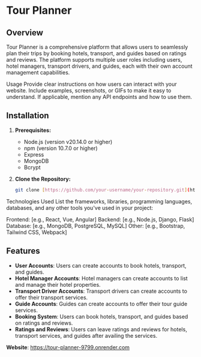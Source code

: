 # Tour Planner

## Overview
Tour Planner is a comprehensive platform that allows users to seamlessly plan their trips by booking hotels, transport, and guides based on ratings and reviews. The platform supports multiple user roles including users, hotel managers, transport drivers, and guides, each with their own account management capabilities.

Usage
Provide clear instructions on how users can interact with your website. Include examples, screenshots, or GIFs to make it easy to understand. If applicable, mention any API endpoints and how to use them.

## Installation

1. **Prerequisites:**
   - Node.js (version v20.14.0 or higher)
   - npm (version 10.7.0 or higher)
   - Express
   - MongoDB
   - Bcrypt

2. **Clone the Repository:**

   ```bash
   git clone [https://github.com/your-username/your-repository.git](https://github.com/your-username/your-repository.git)

Technologies Used
List the frameworks, libraries, programming languages, databases, and any other tools you've used in your project:

Frontend: [e.g., React, Vue, Angular]
Backend: [e.g., Node.js, Django, Flask]
Database: [e.g., MongoDB, PostgreSQL, MySQL]
Other: [e.g., Bootstrap, Tailwind CSS, Webpack]


## Features
- **User Accounts**: Users can create accounts to book hotels, transport, and guides.
- **Hotel Manager Accounts**: Hotel managers can create accounts to list and manage their hotel properties.
- **Transport Driver Accounts**: Transport drivers can create accounts to offer their transport services.
- **Guide Accounts**: Guides can create accounts to offer their tour guide services.
- **Booking System**: Users can book hotels, transport, and guides based on ratings and reviews.
- **Ratings and Reviews**: Users can leave ratings and reviews for hotels, transport services, and guides after availing the services.

****Website****: https://tour-planner-9799.onrender.com
